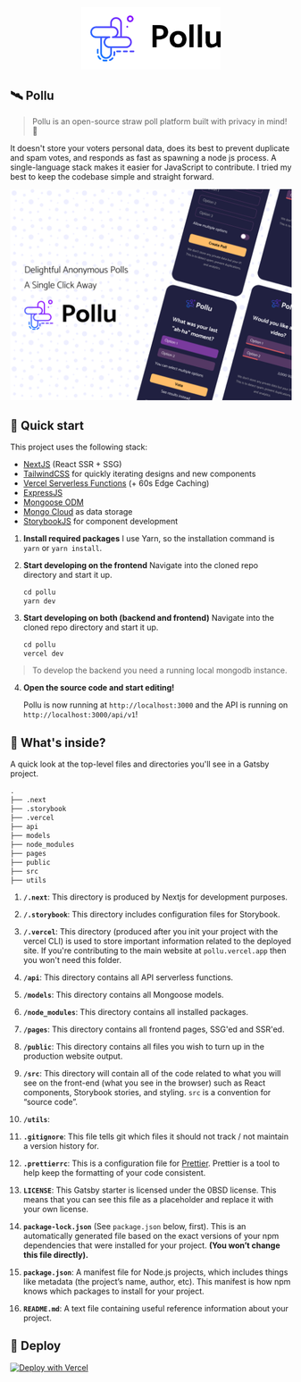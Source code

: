 <p align="center">
  <a href="https://pollu.vercel.app">
    <img alt="Pollu" src="./public/assets/logo_dark.svg" width="250"/>
  </a>
</p>

## 🛰️ Pollu
> Pollu is an open-source straw poll platform built with privacy in mind! 🚀 

It doesn't store your voters personal data, does its best to prevent duplicate and spam votes, and responds as fast as spawning a node js process. A single-language stack makes it easier for JavaScript to contribute. I tried my best to keep the codebase simple and straight forward. 

<p align="center">
  <img alt="Pollu" src="./public/assets/cover.png" width="550"/>
</p>

## 🚀 Quick start
This project uses the following stack: 
- [NextJS](https://nextjs.org) (React SSR + SSG)
- [TailwindCSS](https://tailwindcss.com) for quickly iterating designs and new components
- [Vercel Serverless Functions](https://vercel.com/docs/serverless-functions/introduction) (+ 60s Edge Caching)
- [ExpressJS](https://expressjs.com)
- [Mongoose ODM](https://mongoosejs.com)
- [Mongo Cloud](https://cloud.mongodb.com) as data storage
- [StorybookJS](https://storybook.js.org) for component development

1. **Install required packages**
    I use Yarn, so the installation command is `yarn` or `yarn install`.
    
2. **Start developing on the frontend**
    Navigate into the cloned repo directory and start it up.

    ```shell
    cd pollu
    yarn dev
    ```

3. **Start developing on both (backend and frontend)**
    Navigate into the cloned repo directory and start it up.

    ```shell
    cd pollu
    vercel dev
    ```

> To develop the backend you need a running local mongodb instance.

4.  **Open the source code and start editing!**

    Pollu is now running at `http://localhost:3000` and the API is running on `http://localhost:3000/api/v1`!

## 🧐 What's inside?

A quick look at the top-level files and directories you'll see in a Gatsby project.

    .
    ├── .next
    ├── .storybook
    ├── .vercel
    ├── api
    ├── models
    ├── node_modules
    ├── pages
    ├── public
    ├── src
    ├── utils

1.  **`/.next`**: This directory is produced by Nextjs for development purposes.

2.  **`/.storybook`**: This directory includes configuration files for Storybook.

3.  **`/.vercel`**: This directory (produced after you init your project with the vercel CLI) is used to store important information related to the deployed site. If you're contributing to the main website at `pollu.vercel.app` then you won't need this folder.

4.  **`/api`**: This directory contains all API serverless functions.

5.  **`/models`**: This directory contains all Mongoose models.

6.  **`/node_modules`**: This directory contains all installed packages.

7.  **`/pages`**: This directory contains all frontend pages, SSG'ed and SSR'ed.

8.  **`/public`**: This directory contains all files you wish to turn up in the production website output.

9.  **`/src`**: This directory will contain all of the code related to what you will see on the front-end (what you see in the browser) such as React components, Storybook stories, and styling. `src` is a convention for “source code”.

10.  **`/utils`**: 

6.  **`.gitignore`**: This file tells git which files it should not track / not maintain a version history for.

4.  **`.prettierrc`**: This is a configuration file for [Prettier](https://prettier.io/). Prettier is a tool to help keep the formatting of your code consistent.

9.  **`LICENSE`**: This Gatsby starter is licensed under the 0BSD license. This means that you can see this file as a placeholder and replace it with your own license.

10. **`package-lock.json`** (See `package.json` below, first). This is an automatically generated file based on the exact versions of your npm dependencies that were installed for your project. **(You won’t change this file directly).**

11. **`package.json`**: A manifest file for Node.js projects, which includes things like metadata (the project’s name, author, etc). This manifest is how npm knows which packages to install for your project.

12. **`README.md`**: A text file containing useful reference information about your project.

## 💫 Deploy

[![Deploy with Vercel](https://vercel.com/button)](https://vercel.com/new/git/external?repository-url=https://github.com/KL13NT/pollu)
